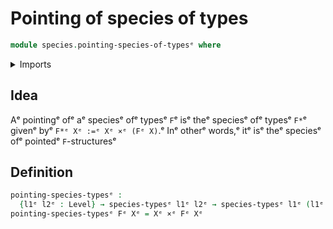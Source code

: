 # Pointing of species of types

```agda
module species.pointing-species-of-typesᵉ where
```

<details><summary>Imports</summary>

```agda
open import foundation.cartesian-product-typesᵉ
open import foundation.universe-levelsᵉ

open import species.species-of-typesᵉ
```

</details>

## Idea

Aᵉ pointingᵉ ofᵉ aᵉ speciesᵉ ofᵉ typesᵉ `F`ᵉ isᵉ theᵉ speciesᵉ ofᵉ typesᵉ `F*`ᵉ givenᵉ byᵉ
`F*ᵉ Xᵉ :=ᵉ Xᵉ ×ᵉ (Fᵉ X)`.ᵉ Inᵉ otherᵉ words,ᵉ itᵉ isᵉ theᵉ speciesᵉ ofᵉ pointedᵉ `F`-structuresᵉ

## Definition

```agda
pointing-species-typesᵉ :
  {l1ᵉ l2ᵉ : Level} → species-typesᵉ l1ᵉ l2ᵉ → species-typesᵉ l1ᵉ (l1ᵉ ⊔ l2ᵉ)
pointing-species-typesᵉ Fᵉ Xᵉ = Xᵉ ×ᵉ Fᵉ Xᵉ
```